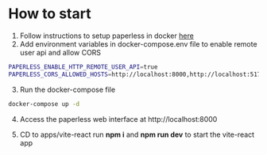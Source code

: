 # How to start

1. Follow instructions to setup paperless in docker [here](https://docs.paperless-ngx.com/setup/)
2. Add environment variables in docker-compose.env file to enable remote user api and allow CORS

```bash
PAPERLESS_ENABLE_HTTP_REMOTE_USER_API=true
PAPERLESS_CORS_ALLOWED_HOSTS=http://localhost:8000,http://localhost:5173
```

3. Run the docker-compose file

```bash
docker-compose up -d
```

4. Access the paperless web interface at http://localhost:8000

5. CD to apps/vite-react run **npm i** and **npm run dev** to start the vite-react app
